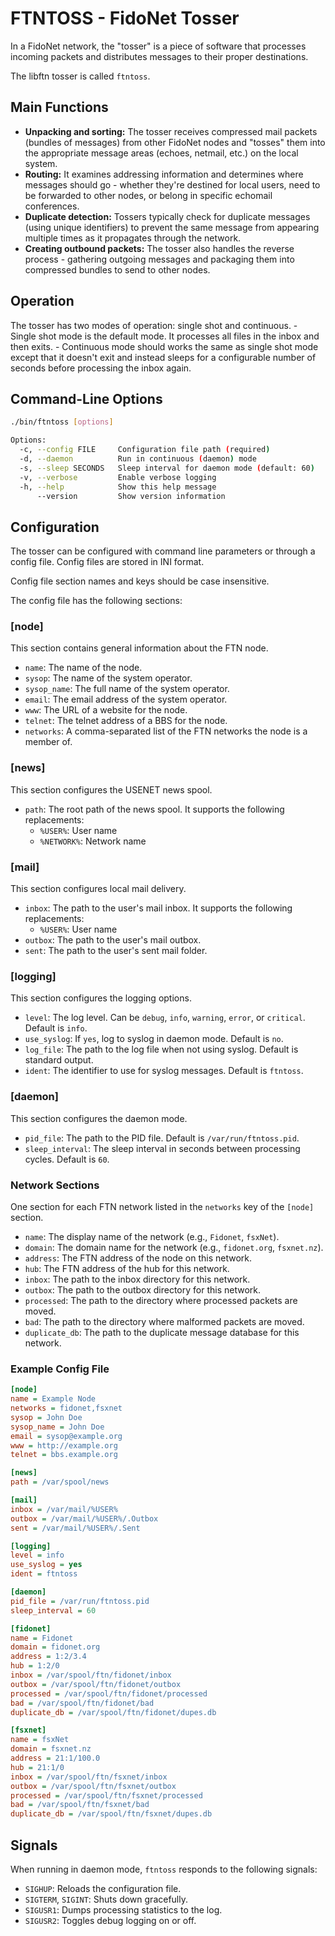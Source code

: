 # FTNTOSS - FidoNet Tosser

In a FidoNet network, the "tosser" is a piece of software that processes incoming packets and distributes messages to their proper destinations.

The libftn tosser is called `ftntoss`.

## Main Functions

- **Unpacking and sorting:** The tosser receives compressed mail packets (bundles of messages) from other FidoNet nodes and "tosses" them into the appropriate message areas (echoes, netmail, etc.) on the local system.
- **Routing:** It examines addressing information and determines where messages should go - whether they're destined for local users, need to be forwarded to other nodes, or belong in specific echomail conferences.
- **Duplicate detection:** Tossers typically check for duplicate messages (using unique identifiers) to prevent the same message from appearing multiple times as it propagates through the network.
- **Creating outbound packets:** The tosser also handles the reverse process - gathering outgoing messages and packaging them into compressed bundles to send to other nodes.

## Operation

The tosser has two modes of operation: single shot and continuous.
    - Single shot mode is the default mode. It processes all files in
	  the inbox and then exits.
    - Continuous mode should works the same as single shot mode 
	  except that it doesn't exit and instead sleeps for a 
	  configurable number of seconds before processing the inbox
	  again.

## Command-Line Options

```bash
./bin/ftntoss [options]

Options:
  -c, --config FILE     Configuration file path (required)
  -d, --daemon          Run in continuous (daemon) mode
  -s, --sleep SECONDS   Sleep interval for daemon mode (default: 60)
  -v, --verbose         Enable verbose logging
  -h, --help            Show this help message
      --version         Show version information
```

## Configuration

The tosser can be configured with command line parameters or through a config file. Config files are stored in INI format.

Config file section names and keys should be case insensitive.

The config file has the following sections:

### [node]
This section contains general information about the FTN node.

- `name`: The name of the node.
- `sysop`: The name of the system operator.
- `sysop_name`: The full name of the system operator.
- `email`: The email address of the system operator.
- `www`: The URL of a website for the node.
- `telnet`: The telnet address of a BBS for the node.
- `networks`: A comma-separated list of the FTN networks the node is a member of.

### [news]
This section configures the USENET news spool.

- `path`: The root path of the news spool. It supports the following replacements:
    - `%USER%`: User name
    - `%NETWORK%`: Network name

### [mail]
This section configures local mail delivery.

- `inbox`: The path to the user's mail inbox. It supports the following replacements:
    - `%USER%`: User name
- `outbox`: The path to the user's mail outbox.
- `sent`: The path to the user's sent mail folder.

### [logging]
This section configures the logging options.

- `level`: The log level. Can be `debug`, `info`, `warning`, `error`, or `critical`. Default is `info`.
- `use_syslog`: If `yes`, log to syslog in daemon mode. Default is `no`.
- `log_file`: The path to the log file when not using syslog. Default is standard output.
- `ident`: The identifier to use for syslog messages. Default is `ftntoss`.

### [daemon]
This section configures the daemon mode.

- `pid_file`: The path to the PID file. Default is `/var/run/ftntoss.pid`.
- `sleep_interval`: The sleep interval in seconds between processing cycles. Default is `60`.

### Network Sections
One section for each FTN network listed in the `networks` key of the `[node]` section.

- `name`: The display name of the network (e.g., `Fidonet`, `fsxNet`).
- `domain`: The domain name for the network (e.g., `fidonet.org`, `fsxnet.nz`).
- `address`: The FTN address of the node on this network.
- `hub`: The FTN address of the hub for this network.
- `inbox`: The path to the inbox directory for this network.
- `outbox`: The path to the outbox directory for this network.
- `processed`: The path to the directory where processed packets are moved.
- `bad`: The path to the directory where malformed packets are moved.
- `duplicate_db`: The path to the duplicate message database for this network.

### Example Config File

```ini
[node]
name = Example Node
networks = fidonet,fsxnet
sysop = John Doe
sysop_name = John Doe
email = sysop@example.org
www = http://example.org
telnet = bbs.example.org

[news]
path = /var/spool/news

[mail]
inbox = /var/mail/%USER%
outbox = /var/mail/%USER%/.Outbox
sent = /var/mail/%USER%/.Sent

[logging]
level = info
use_syslog = yes
ident = ftntoss

[daemon]
pid_file = /var/run/ftntoss.pid
sleep_interval = 60

[fidonet]
name = Fidonet
domain = fidonet.org
address = 1:2/3.4
hub = 1:2/0
inbox = /var/spool/ftn/fidonet/inbox
outbox = /var/spool/ftn/fidonet/outbox
processed = /var/spool/ftn/fidonet/processed
bad = /var/spool/ftn/fidonet/bad
duplicate_db = /var/spool/ftn/fidonet/dupes.db

[fsxnet]
name = fsxNet
domain = fsxnet.nz
address = 21:1/100.0
hub = 21:1/0
inbox = /var/spool/ftn/fsxnet/inbox
outbox = /var/spool/ftn/fsxnet/outbox
processed = /var/spool/ftn/fsxnet/processed
bad = /var/spool/ftn/fsxnet/bad
duplicate_db = /var/spool/ftn/fsxnet/dupes.db
```

## Signals

When running in daemon mode, `ftntoss` responds to the following signals:

- `SIGHUP`: Reloads the configuration file.
- `SIGTERM`, `SIGINT`: Shuts down gracefully.
- `SIGUSR1`: Dumps processing statistics to the log.
- `SIGUSR2`: Toggles debug logging on or off.